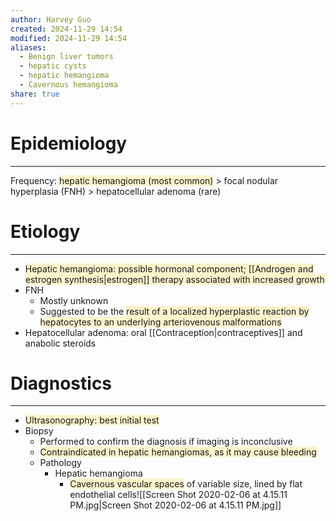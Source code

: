 ```yaml
---
author: Harvey Guo
created: 2024-11-29 14:54
modified: 2024-11-29 14:54
aliases:
  - Benign liver tumors
  - hepatic cysts
  - hepatic hemangioma
  - Cavernous hemangioma
share: true
---
```

# Epidemiology
---
Frequency: <span style="background:rgba(240, 200, 0, 0.2)">hepatic hemangioma (most common)</span> > focal nodular hyperplasia (FNH) > hepatocellular adenoma (rare)

# Etiology
---
- <span style="background:rgba(240, 200, 0, 0.2)">Hepatic hemangioma: possible hormonal component; [[Androgen and estrogen synthesis|estrogen]] therapy associated with increased growth</span>
- FNH
	- Mostly unknown
	- Suggested to be the <span style="background:rgba(240, 200, 0, 0.2)">result of a localized hyperplastic reaction by hepatocytes to an underlying arteriovenous malformations</span>
- Hepatocellular adenoma: oral [[Contraception|contraceptives]] and anabolic steroids
# Diagnostics
---
- <span style="background:rgba(240, 200, 0, 0.2)">Ultrasonography: best initial test</span>
- Biopsy
	- Performed to confirm the diagnosis if imaging is inconclusive
	- <span style="background:rgba(240, 200, 0, 0.2)">Contraindicated in hepatic hemangiomas, as it may cause bleeding</span>
	- Pathology
		- Hepatic hemangioma
			- <span style="background:rgba(240, 200, 0, 0.2)">Cavernous vascular spaces</span> of variable size, lined by flat endothelial cells![[Screen Shot 2020-02-06 at 4.15.11 PM.jpg|Screen Shot 2020-02-06 at 4.15.11 PM.jpg]]
